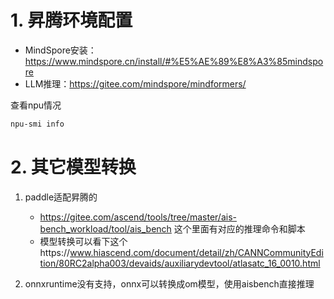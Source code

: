 # 1. 昇腾环境配置

- MindSpore安装：https://www.mindspore.cn/install/#%E5%AE%89%E8%A3%85mindspore
- LLM推理：https://gitee.com/mindspore/mindformers/

查看npu情况

```bash
npu-smi info
```

# 2. 其它模型转换

1. paddle适配昇腾的
    - https://gitee.com/ascend/tools/tree/master/ais-bench_workload/tool/ais_bench   这个里面有对应的推理命令和脚本
    - 模型转换可以看下这个https://www.hiascend.com/document/detail/zh/CANNCommunityEdition/80RC2alpha003/devaids/auxiliarydevtool/atlasatc_16_0010.html
   
2. onnxruntime没有支持，onnx可以转换成om模型，使用aisbench直接推理

